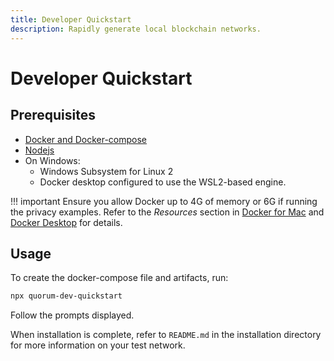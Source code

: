 ```yaml
---
title: Developer Quickstart
description: Rapidly generate local blockchain networks.
---
```


# Developer Quickstart

## Prerequisites

- [Docker and Docker-compose](https://docs.docker.com/compose/install/)
- [Nodejs](https://nodejs.org/en/download/)
- On Windows:
  - Windows Subsystem for Linux 2
  - Docker desktop configured to use the WSL2-based engine.

!!! important Ensure you allow Docker up to 4G of memory or 6G if
running the privacy examples. Refer to the _Resources_ section in
[Docker for Mac](https://docs.docker.com/docker-for-mac/) and
[Docker Desktop](https://docs.docker.com/docker-for-windows/) for
details.

## Usage

To create the docker-compose file and artifacts, run:

```bash
npx quorum-dev-quickstart
```

Follow the prompts displayed.

When installation is complete, refer to `README.md` in the installation
directory for more information on your test network.
